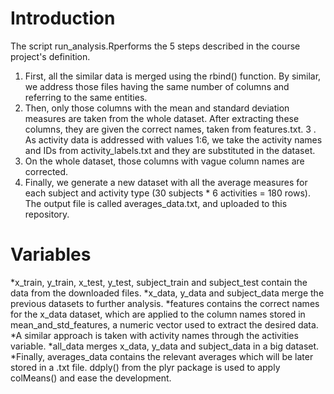 # Introduction
The script run_analysis.Rperforms the 5 steps described in the course project's definition.

1. First, all the similar data is merged using the rbind() function. By similar, we address those files having the same number of columns and referring to the same entities.
2. Then, only those columns with the mean and standard deviation measures are taken from the whole dataset. After extracting these columns, they are given the correct names, taken from features.txt.
3 . As activity data is addressed with values 1:6, we take the activity names and IDs from activity_labels.txt and they are substituted in the dataset.
4. On the whole dataset, those columns with vague column names are corrected.
5. Finally, we generate a new dataset with all the average measures for each subject and activity type (30 subjects * 6 activities = 180 rows). The output file is called averages_data.txt, and uploaded to this repository.

# Variables
*x_train, y_train, x_test, y_test, subject_train and subject_test contain the data from the downloaded files.
*x_data, y_data and subject_data merge the previous datasets to further analysis.
*features contains the correct names for the x_data dataset, which are applied to the column names stored in mean_and_std_features, a numeric vector used to extract the desired data.
*A similar approach is taken with activity names through the activities variable.
*all_data merges x_data, y_data and subject_data in a big dataset.
*Finally, averages_data contains the relevant averages which will be later stored in a .txt file. ddply() from the plyr package is used to apply colMeans() and ease the development.
